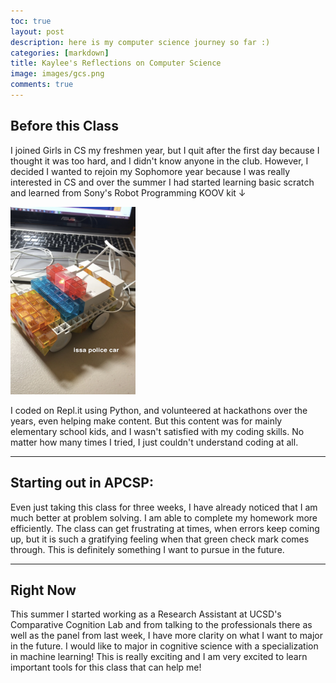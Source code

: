 ```yaml
---
toc: true
layout: post
description: here is my computer science journey so far :)
categories: [markdown]
title: Kaylee's Reflections on Computer Science  
image: images/gcs.png
comments: true
---
```


## Before this Class 
I joined Girls in CS my freshmen year, but I quit after the first day because I thought it was too hard, and I didn't know anyone in the club. However, I decided I wanted to rejoin my Sophomore year because I was really interested in CS and over the summer I had started learning basic scratch and learned from Sony's Robot Programming KOOV kit  ↓ 

<img src="https://github.com/kayleehou/myproject/blob/master/images/policecar.jpg?raw=true"
     width="200" 
     height="300" />

I coded on Repl.it using Python, and volunteered at hackathons over the years, even helping make content. But this content was for mainly elementary school kids, and I wasn't satisfied with my coding skills. No matter how many times I tried, I just couldn't understand coding at all. 

---

## Starting out in APCSP:
Even just taking this class for three weeks, I have already noticed that I am much better at problem solving. I am able to complete my homework more efficiently. The class can get frustrating at times, when errors keep coming up, but it is such a gratifying feeling when that green check mark comes through. This is definitely something I want to pursue in the future. 

---
## Right Now 
This summer I started working as a Research Assistant at UCSD's Comparative Cognition Lab and from talking to the professionals there as well as the panel from last week, I have more clarity on what I want to major in the future. I would like to major in cognitive science with a specialization in machine learning! This is really exciting and I am very excited to learn important tools for this class that can help me!


